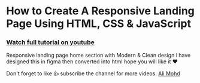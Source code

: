 # How to Create A Responsive Landing Page Using HTML, CSS & JavaScript

### [Watch full tutorial on youtube](https://youtu.be/5vt_7zwHhes)

Responsive landing page home section with Modern & Clean design i have designed this in figma then converted into html hope you will like it ❤️

Don't forget to like 👍 subscribe the channel for more videos.
[Ali Mohd](https://www.youtube.com/channel/UCD82KIkpQ5dtQYFzxLejzGg)
